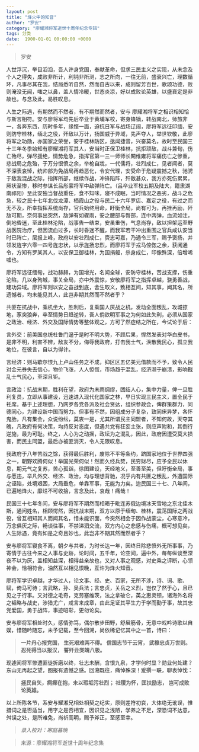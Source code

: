 ```yaml
---
layout: post
title: "烽火中的知音"
author: "罗安"
category: "廖耀湘将军逝世十周年纪念专辑"
tags: 分类
date:  1900-01-01 00:00:00 +0000
---
```

> 罗安

人世浮沉，举目滔滔，吾人许身党国，奉献革命，但求三民主义之实现，从未念及个人之得失，成败非所计，利钝非所测，志之所向，一往无前，盛衰兴亡，理数循环，凡事尽其在我，结局悉听自然，然而自古以来，成则留芳百世，歌颂功德，败则淹没无闻，嗤之以鼻，盖人情冷暖，世态炎凉，好以成败论英雄，以盛衰定是非故也，与念及此，曷胜叹息。

人生之际遇，有期然而不然者，有不期然而然者，安与 廖耀湘将军之相识相知恰与斯言相符。安与廖将军均先后卒业于黄埔军校，寄身锋镝，转战南北，师旅非一，各奔东西，历时多年，缘悭一面，迫抗日军与战场辽阔，廖将军远征印缅，安则防守桂林，缅北之役，歼敌以万计，扬国威于异域，先声夺人，举世钦敬，此廖将军之功勋，亦国家之荣誉，安于桂林防区，逖闻捷音，兴奋莫名，故时至民国三十三年冬季始知有廖耀湘将军其人，安当时正保卫桂林，抗拒顽敌，战斗兼旬，伤亡殆尽，弹尽援绝，情势危急，指挥官第一三一师师长闞维雍将军痛伤亡之惨重，悲战局之危殆，于万分恨愤之余，举枪自戕，一代儒将，壮烈成仁，见者闻者，莫不深表哀悼，统帅部为免战局再趋恶化，令安代理，安受命于危疑震撼之秋，驰骋于敌我混战之际，指挥所部，继续作战，冲锋陷阵，歼敌甚众，我方亦死伤累累，厥状至惨，移时参谋长吕彤蒙将军中敌弹阵亡。（吕卒业军校五期及陆大，籍隶湖南祁阳）至此安独当督战重任，食不知味，寝不成眠，当时情况之恶劣，战斗之危急，较之民十七年北伐龙潭、栖霞山之役与民二十六年罗店、嘉定之役，有过之而无不及，所幸指挥系统尚存，官兵始终用命，盱衡全局，尚有可为，再挫再励，歼敌可期，奈何事出突然，敌弹有如骤雨，安之腰部与臀部，连中两弹，血流如注，倒地昏迷，至此桂林沦陷，战事告一结束，安虽重伤，气息尚存，敌以担架运至野战医院治疗，但因流血过多，长时昏迷不醒，而我军若干冲出重围之官兵咸认安当时已阵亡，层报上峰，政府以安壮烈成仁，赍志可嘉，乃通令三军，赐予褒扬，并领发旌字六零一四号旌忠状，以示旌扬忠烈，而廖将军于戎马倥偬之余，获阅通令，方知有罗某其人，以安保卫御桂林，为国捐躯，杀身成仁，印像殊深，倍增唏嘘也。

廖将军远征缅甸，战功赫赫，为国增光，名闻全球，安防守桂林，苦战支撑，伤重沦陷，几以身殉城，事关全局，亦中外震惊，安敬廖将军之指挥卓越，骁勇善战，建功异域。廖将军则以安之奋战到底，舍生取义，致相互间，知其事，闻其名，所遗憾者，均未能见其人，此岂非期其然而不然者乎？

共匪在抗战中，乘机坐大，胜利后，复乘国人厌战之机，发动全面叛乱，攻城掠地，豕突狼奔，卒至情势日趋逆转，吾人倘欲明军事之为何如此失利，必须从国家之政治、经济、外交及国际情势等整体观之，方可了然症结之所在，今试论于后：

言外交：前美国总统杜鲁门逼于是时不明大势，不顾后果，悍然发表对华白皮书，是非不明，利害不辨，敌友不分，侮辱我政府，打击我士气，涣散我民心，孤立我地位，在彼言，自以为得计。

言经济：则马歇尔恨九上卢山任务之不成，抑区区五亿美元借款而不予，致令人民对金元券失去信心，物价飞涨，人人惊慌，市场趋于混乱，经济濒于崩溃，影响戡乱士气民心，至深且钜。

言政治：抗战末期，胜利在望，政府为未雨绸缪，团结人心，集中力量，俾一旦胜利复员，立即从事建设，迅速进入现代化国家之林，早日实现三民主义，置全民于衽席。基于上述理想，乃网罗各党各派及社会贤达，组织参政会，俾群策群力，同德同心，为建设新中国而努力。但事有不然，因组成分子复杂，致同床异梦，各怀鬼胎，凡有集会，众说纷纭，莫衷一是，尤其所谓民主同盟者，不知何故，天夺其魄，凡政府有何决策，均持反对态度，但遇共党有狂妄主张，则应声附和，其倒行逆施，最为可耻。终之，人心为之动摇，政坛为之混乱，因此，政府因遭受莫大损害，而民主同盟，最后亦被匪消灭，令人无限叹息。

我政府于八年苦战之馀，获得最后胜利，废除不平等条约，跻国家地位于世界四强之一，朝野欢腾何似！举国光荣何似！然而久经兵燹，民穷财尽，应予全民以休息，期元气之复苏，苦心孤诣，徐图建设，天经地义，至善至美，但盱衡全局，事与愿违，举凡外交、经济、政治，均与理想背驰，况乎内有共匪之叛乱，外遭国际之诬陷，处境艰困，大局垂危，单靠军事，无能为力矣。迨民国三十七、八年间，已遍地烽火，靡烂不可收拾，言念及此，哀哉！痛哉！

民国三十七年冬间，安与廖将军不期然而相晤于毗连苏俄边境冰天雪地之东北佳木斯，通问姓名，相顾愕然，因抗战末期，双方以原于缅甸、桂林，震荡国际之两战役，曾互相知其人而闻其名，惜未能识面，今突然相会于因作战蒙尘，心寒意冷，万念俱灰之际，畅谈往事，不禁涕泗交流，双方内心之悲感与伤痛，概可想见矣，人生际遇，竟有如是之奇且妙也，此岂非不期其然而然者乎？

安与廖将军寝食不离，朝夕与共者，为时长达一年，因终日除悲愤外无所事事，乃寄情于古往今来之人事与史跡，论时间，五千年，论空间，遍中外，每每纵谈至深夜不以为厌，盖相知益深，相得益亲故也，又对人事之观感，对史乘之评断，心领神会，恰相符合，油然互以相见恨晚，互许为烽火知音。

廖将军学识卓越，才华过人，论文事、经、史、百家，无所不涉，诗、词、歌、赋，倚马可待；言武略，孙、吴兵法；言忠贞，关岳之义烈，岂仅了然于心，且已见之于行事。又对德之毛奇，克劳塞维茨，法之拿破仑，英之惠灵顿，诸海外名将之韬略与战史，涉猎尤广，咸言来成章，由此足证其平生力于学而勤于事，故其忠党爱国，勇于战阵，事迹昭彰，更勿论矣。

安与廖将军相处时久，感情弥笃，偶尔散步田野，舒展筋骨，无意中戏吟诗歌以自娱，惜随吟随忘，未予记载，至今回溯，尚依稀记忆其中之一首，诗曰：

> **一片丹心报党国，
> 生死艰难两不得。
> 信国志节干云宵，
> 武穆忠贞万世则。
> 忍死得当以报汉，
> 誓歼丑类靖八极。**

现遽闻将军惨遭匪徒折磨以终，壮志未酬，含恨九泉，才学何时显？勋业何处建？东山无再起之望，图报有遗憾之感。回溯既往，痛悼殊深！爰撰一联，聊表悼忱：


> **拯民自矢，痌瘝在抱，未以瑕垢污壮烈；
> 社稷为怀，匡扶励志， 岂可成败论英雄。**

以上所陈各节，系安与耀湘兄相处相契之纪实，原则差符初哀，大体绝无讹误，惟措词之是否适当，用字之是否相宜，因识见之浅陋，学养之不足，深恐词不达意，舛误之处，是所难免，尚祈高明，赐予斧正，至感至幸。



>*录入校对：寒庭暮晚*

> 来源：廖耀湘将军逝世十周年纪念集